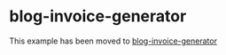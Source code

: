 # blog-invoice-generator

This example has been moved to [blog-invoice-generator](../.././blog-invoice-generator)
